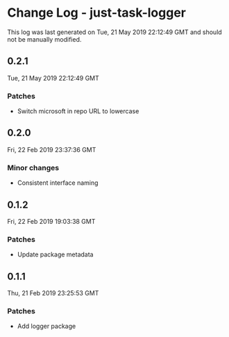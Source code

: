 # Change Log - just-task-logger

This log was last generated on Tue, 21 May 2019 22:12:49 GMT and should not be manually modified.

## 0.2.1
Tue, 21 May 2019 22:12:49 GMT

### Patches

- Switch microsoft in repo URL to lowercase

## 0.2.0
Fri, 22 Feb 2019 23:37:36 GMT

### Minor changes

- Consistent interface naming

## 0.1.2
Fri, 22 Feb 2019 19:03:38 GMT

### Patches

- Update package metadata

## 0.1.1
Thu, 21 Feb 2019 23:25:53 GMT

### Patches

- Add logger package

